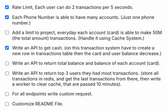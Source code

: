 - [x] Rate Limit, Each user can do 2 transactions per 5 seconds.
- [x] Each Phone Number is able to have many accounts. (Just one phone number.)
- [ ] Add a limit to project, everyday each account (card) is able to make 50M (the total amount) transactions. (Handle it using Cache System.)
- [x] Write an API to get cash. (on this transaction system have to create a new row in transactions table then the card and user balance decrease.)
- [ ] Write an API to return total balance and balance of each account (card).
- [ ] Write an API to return top 3 users they had most transactions. (store all transactions in redis, and get the last transactions from there, then write a worker to clear cache, that are passed 10 minutes).
- [ ] For all endpoints write custom request.


- [ ] Customize README File.

